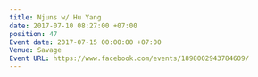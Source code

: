 ```yaml
---
title: Njuns w/ Hu Yang
date: 2017-07-10 08:27:00 +07:00
position: 47
Event date: 2017-07-15 00:00:00 +07:00
Venue: Savage
Event URL: https://www.facebook.com/events/1898002943784609/
---
```



